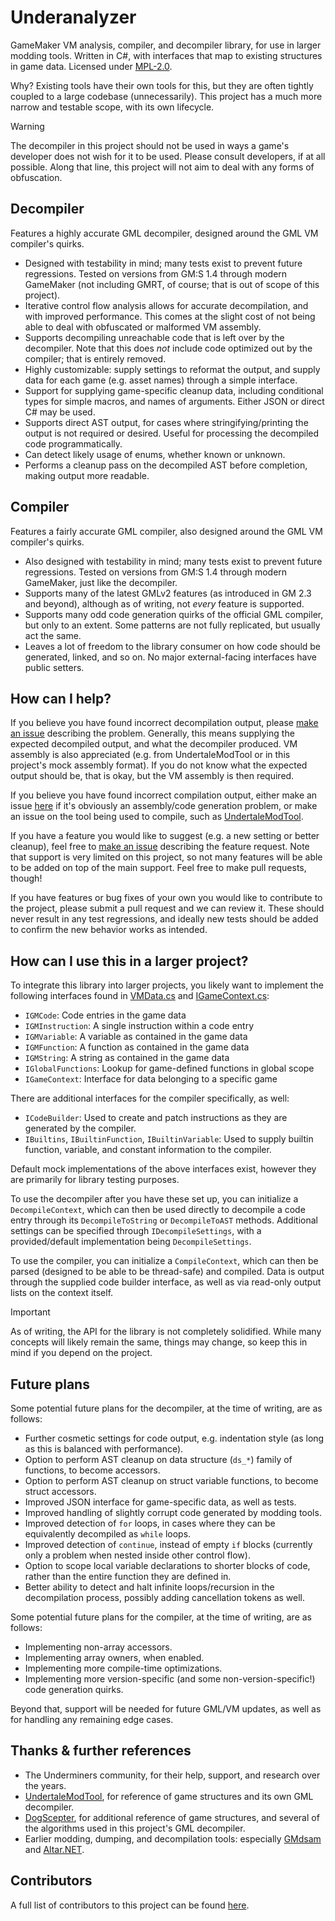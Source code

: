 # Underanalyzer 
GameMaker VM analysis, compiler, and decompiler library, for use in larger modding tools. Written in C#, with interfaces that map to existing structures in game data. Licensed under [MPL-2.0](https://mozilla.org/MPL/2.0/).

Why? Existing tools have their own tools for this, but they are often tightly coupled to a large codebase (unnecessarily). This project has a much more narrow and testable scope, with its own lifecycle.

> [!WARNING]
> The decompiler in this project should not be used in ways a game's developer does not wish for it to be used. Please consult developers, if at all possible. Along that line, this project will not aim to deal with any forms of obfuscation.

## Decompiler 
Features a highly accurate GML decompiler, designed around the GML VM compiler's quirks.
- Designed with testability in mind; many tests exist to prevent future regressions. Tested on versions from GM:S 1.4 through modern GameMaker (not including GMRT, of course; that is out of scope of this project).
- Iterative control flow analysis allows for accurate decompilation, and with improved performance. This comes at the slight cost of not being able to deal with obfuscated or malformed VM assembly.
- Supports decompiling unreachable code that is left over by the decompiler. Note that this does *not* include code optimized out by the compiler; that is entirely removed.
- Highly customizable: supply settings to reformat the output, and supply data for each game (e.g. asset names) through a simple interface.
- Support for supplying game-specific cleanup data, including conditional types for simple macros, and names of arguments. Either JSON or direct C# may be used.
- Supports direct AST output, for cases where stringifying/printing the output is not required or desired. Useful for processing the decompiled code programmatically.
- Can detect likely usage of enums, whether known or unknown.
- Performs a cleanup pass on the decompiled AST before completion, making output more readable.

## Compiler
Features a fairly accurate GML compiler, also designed around the GML VM compiler's quirks.
- Also designed with testability in mind; many tests exist to prevent future regressions. Tested on versions from GM:S 1.4 through modern GameMaker, just like the decompiler.
- Supports many of the latest GMLv2 features (as introduced in GM 2.3 and beyond), although as of writing, not *every* feature is supported.
- Supports many odd code generation quirks of the official GML compiler, but only to an extent. Some patterns are not fully replicated, but usually act the same.
- Leaves a lot of freedom to the library consumer on how code should be generated, linked, and so on. No major external-facing interfaces have public setters.

## How can I help?
If you believe you have found incorrect decompilation output, please [make an issue](https://github.com/UnderminersTeam/Underanalyzer/issues/new/choose) describing the problem. Generally, this means supplying the expected decompiled output, and what the decompiler produced. VM assembly is also appreciated (e.g. from UndertaleModTool or in this project's mock assembly format). If you do not know what the expected output should be, that is okay, but the VM assembly is then required.

If you believe you have found incorrect compilation output, either make an issue [here](https://github.com/UnderminersTeam/Underanalyzer/issues/new/choose) if it's obviously an assembly/code generation problem, or make an issue on the tool being used to compile, such as [UndertaleModTool](https://github.com/UnderminersTeam/UndertaleModTool/issues/new/choose).

If you have a feature you would like to suggest (e.g. a new setting or better cleanup), feel free to [make an issue](https://github.com/UnderminersTeam/Underanalyzer/issues/new/choose) describing the feature request. Note that support is very limited on this project, so not many features will be able to be added on top of the main support. Feel free to make pull requests, though!

If you have features or bug fixes of your own you would like to contribute to the project, please submit a pull request and we can review it. These should never result in any test regressions, and ideally new tests should be added to confirm the new behavior works as intended.

## How can I use this in a larger project?
To integrate this library into larger projects, you likely want to implement the following interfaces found in [VMData.cs](Underanalyzer/VMData.cs) and [IGameContext.cs](Underanalyzer/IGameContext.cs):
- `IGMCode`: Code entries in the game data
- `IGMInstruction`: A single instruction within a code entry
- `IGMVariable`: A variable as contained in the game data
- `IGMFunction`: A function as contained in the game data
- `IGMString`: A string as contained in the game data
- `IGlobalFunctions`: Lookup for game-defined functions in global scope
- `IGameContext`: Interface for data belonging to a specific game

There are additional interfaces for the compiler specifically, as well:
- `ICodeBuilder`: Used to create and patch instructions as they are generated by the compiler.
- `IBuiltins`, `IBuiltinFunction`, `IBuiltinVariable`: Used to supply builtin function, variable, and constant information to the compiler.

Default mock implementations of the above interfaces exist, however they are primarily for library testing purposes.

To use the decompiler after you have these set up, you can initialize a `DecompileContext`, which can then be used directly to decompile a code entry through its `DecompileToString` or `DecompileToAST` methods. Additional settings can be specified through `IDecompileSettings`, with a provided/default implementation being `DecompileSettings`.

To use the compiler, you can initialize a `CompileContext`, which can then be parsed (designed to be able to be thread-safe) and compiled. Data is output through the supplied code builder interface, as well as via read-only output lists on the context itself.

> [!IMPORTANT]
> As of writing, the API for the library is not completely solidified. While many concepts will likely remain the same, things may change, so keep this in mind if you depend on the project.

## Future plans
Some potential future plans for the decompiler, at the time of writing, are as follows:
- Further cosmetic settings for code output, e.g. indentation style (as long as this is balanced with performance).
- Option to perform AST cleanup on data structure (`ds_*`) family of functions, to become accessors.
- Option to perform AST cleanup on struct variable functions, to become struct accessors.
- Improved JSON interface for game-specific data, as well as tests.
- Improved handling of slightly corrupt code generated by modding tools.
- Improved detection of `for` loops, in cases where they can be equivalently decompiled as `while` loops.
- Improved detection of `continue`, instead of empty `if` blocks (currently only a problem when nested inside other control flow).
- Option to scope local variable declarations to shorter blocks of code, rather than the entire function they are defined in.
- Better ability to detect and halt infinite loops/recursion in the decompilation process, possibly adding cancellation tokens as well.

Some potential future plans for the compiler, at the time of writing, are as follows:
- Implementing non-array accessors.
- Implementing array owners, when enabled.
- Implementing more compile-time optimizations.
- Implementing more version-specific (and some non-version-specific!) code generation quirks.

Beyond that, support will be needed for future GML/VM updates, as well as for handling any remaining edge cases.

## Thanks & further references
- The Underminers community, for their help, support, and research over the years.
- [UndertaleModTool](https://github.com/UnderminersTeam/UndertaleModTool), for reference of game structures and its own GML decompiler.
- [DogScepter](https://github.com/colinator27/DogScepter), for additional reference of game structures, and several of the algorithms used in this project's GML decompiler.
- Earlier modding, dumping, and decompilation tools: especially [GMdsam](https://github.com/WarlockD/GMdsam) and [Altar.NET](https://github.com/PoroCYon/Altar.NET).

## Contributors
A full list of contributors to this project can be found [here](https://github.com/UnderminersTeam/Underanalyzer/graphs/contributors).
